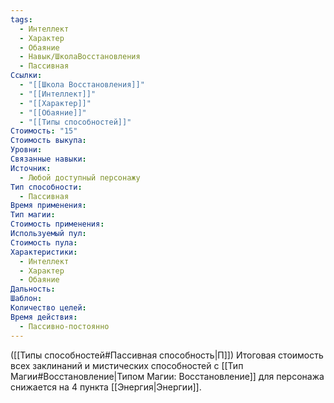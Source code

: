 ```yaml
---
tags:
  - Интеллект
  - Характер
  - Обаяние
  - Навык/ШколаВосстановления
  - Пассивная
Ссылки:
  - "[[Школа Восстановления]]"
  - "[[Интеллект]]"
  - "[[Характер]]"
  - "[[Обаяние]]"
  - "[[Типы способностей]]"
Стоимость: "15"
Стоимость выкупа: 
Уровни: 
Связанные навыки: 
Источник:
  - Любой доступный персонажу
Тип способности:
  - Пассивная
Время применения: 
Тип магии: 
Стоимость применения: 
Используемый пул: 
Стоимость пула: 
Характеристики:
  - Интеллект
  - Характер
  - Обаяние
Дальность: 
Шаблон: 
Количество целей: 
Время действия:
  - Пассивно-постоянно
---
```

([[Типы способностей#Пассивная способность|П]]) Итоговая стоимость всех заклинаний и мистических способностей с [[Тип Магии#Восстановление|Типом Магии: Восстановление]] для персонажа снижается на 4 пункта [[Энергия|Энергии]]. 